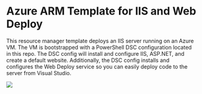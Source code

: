 # Azure ARM Template for IIS and Web Deploy

This resource manager template deploys an IIS server running on an Azure VM. The VM is bootstrapped with a PowerShell DSC configuration located in this repo. The DSC config will install and configure IIS, ASP.NET, and create a default website. Additionally, the DSC config installs and configures the Web Deploy service so you can easily deploy code to the server from Visual Studio.

<a href="https://portal.azure.com/#create/Microsoft.Template/uri/https%3A%2F%2Fraw.githubusercontent.com%2Fmikepfeiffer%2Fiis-webdeploy%2Fmaster%2Fazuredeploy.json" target="_blank"><img src="http://azuredeploy.net/deploybutton.png"/></a>